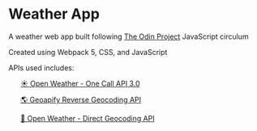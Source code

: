 # Weather App

<p>A weather web app built following <a href='https://www.theodinproject.com/lessons/node-path-javascript-todo-list'>The Odin Project</a> JavaScript circulum</p>

<p>Created using Webpack 5, CSS, and JavaScript</p>

<p>APIs used includes:</p>
<ol><a href='https://openweathermap.org/api/one-call-3'>☀️ Open Weather - One Call API 3.0</a></ol>
<ol><a href='https://apidocs.geoapify.com/docs/geocoding/reverse-geocoding/#about'>🌎 Geoapify Reverse Geocoding API</a></ol>
<ol><a href='https://openweathermap.org/api/geocoding-api'>📍 Open Weather - Direct Geocoding API</a></ol>
